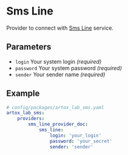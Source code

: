 # Sms Line

Provider to connect with [Sms Line](https://mobilemarketing.by/) service.

## Parameters

 * `login` Your system login *(required)*
 * `password` Your system password *(required)*
 * `sender` Your sender name *(required)*

## Example

``` yaml
# config/packages/artox_lab_sms.yaml
artox_lab_sms:
    providers:
        sms_line_provider_doc:
            sms_line:
                login: 'your_login'
                password: 'your_secret'
                sender: 'sender'
```
